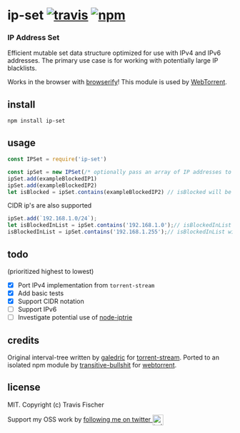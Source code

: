 # ip-set [![travis](https://img.shields.io/travis/transitive-bullshit/ip-set.svg)](https://travis-ci.org/transitive-bullshit/ip-set) [![npm](https://img.shields.io/npm/v/ip-set.svg)](https://npmjs.org/package/ip-set)

### IP Address Set

Efficient mutable set data structure optimized for use with IPv4 and IPv6 addresses. The primary use case is for working with potentially large IP blacklists.

Works in the browser with [browserify](http://browserify.org/)! This module is used by [WebTorrent](http://webtorrent.io).

## install

```
npm install ip-set
```

## usage

```js
const IPSet = require('ip-set')

const ipSet = new IPSet(/* optionally pass an array of IP addresses to seed the set with */)
ipSet.add(exampleBlockedIP1)
ipSet.add(exampleBlockedIP2)
let isBlocked = ipSet.contains(exampleBlockedIP2) // isBlocked will be true
```

CIDR ip's are also supported

```js
ipSet.add(`192.168.1.0/24`);
let isBlockedInList = ipSet.contains('192.168.1.0');// isBlockedInList will be true
isBlockedInList = ipSet.contains('192.168.1.255');// isBlockedInList will be true
```


## todo
(prioritized highest to lowest)

- [x] Port IPv4 implementation from `torrent-stream`
- [x] Add basic tests
- [x] Support CIDR notation
- [ ] Support IPv6
- [ ] Investigate potential use of [node-iptrie](https://github.com/postwait/node-iptrie)

## credits

Original interval-tree written by [galedric](https://github.com/galedric) for [torrent-stream](https://github.com/mafintosh/torrent-stream). Ported to an isolated npm module by [transitive-bullshit](https://github.com/transitive-bullshit) for [webtorrent](http://webtorrent.io).

## license

MIT. Copyright (c) Travis Fischer

Support my OSS work by <a href="https://twitter.com/transitive_bs">following me on twitter <img src="https://storage.googleapis.com/saasify-assets/twitter-logo.svg" alt="twitter" height="24px" align="center"></a>
